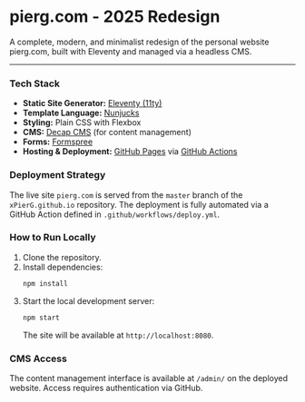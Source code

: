 # pierg.com - 2025 Redesign

A complete, modern, and minimalist redesign of the personal website pierg.com, built with Eleventy and managed via a headless CMS.

---

### Tech Stack

* **Static Site Generator:** [Eleventy (11ty)](https://www.11ty.dev/)
* **Template Language:** [Nunjucks](https://mozilla.github.io/nunjucks/)
* **Styling:** Plain CSS with Flexbox
* **CMS:** [Decap CMS](https://decapcms.org/) (for content management)
* **Forms:** [Formspree](https://formspree.io/)
* **Hosting & Deployment:** [GitHub Pages](https://pages.github.com/) via [GitHub Actions](https://github.com/features/actions)

### Deployment Strategy

The live site `pierg.com` is served from the `master` branch of the `xPierG.github.io` repository. The deployment is fully automated via a GitHub Action defined in `.github/workflows/deploy.yml`.

### How to Run Locally

1.  Clone the repository.
2.  Install dependencies:
    ```bash
    npm install
    ```
3.  Start the local development server:
    ```bash
    npm start
    ```
    The site will be available at `http://localhost:8080`.

### CMS Access

The content management interface is available at `/admin/` on the deployed website. Access requires authentication via GitHub.